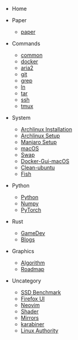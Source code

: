 - Home

- Paper
    - [paper](paper/paper.md)

- Commands
    - [common](/commands/commands.md)
    - [docker](/commands/docker.md)
    - [aria2](/commands/aria2.md)
    - [git](/commands/git.md)
    - [grep](/commands/grep.md)
    - [ln](/commands/ln.md)
    - [tar](/commands/tar.md)
    - [ssh](/commands/ssh.md)
    - [tmux](/commands/tmux.md)

- System
    - [Archlinux Installation](/system/arch-installation.md)
    - [Archlinux Setup](/system/arch-setup.md)
    - [Manjaro Setup](/system/manjaro-setup.md)
    - [macOS](/system/macos.md)
    - [Swap](/system/swap.md)
    - [Docker-Gui-macOS](/system/run-docker-gui-on-macOS.md)
    - [Clean-ubuntu](system/clean-ubuntu.md)
    - [Fish](system/fish.md)

- Python
    - [Python](/python/python.md)
    - [Numpy](/python/numpy.md)
    - [PyTorch](/python/pytorch.md)

- Rust
    - [GameDev](/rust/gamedev.md)
    - [Blogs](/rust/blogs.md)

- Graphics

    - [Algorithm](/graphics/algorithm.md)
    - [Roadmap](/graphics/roadmap.md)

- Uncategory

    - [SSD Benchmark](/uncategory/ssd-benchmark.md)
    - [Firefox UI](/uncategory/firefox-ui-modification.md)
    - [Neovim](/uncategory/neovim.md)
    - [Shader](/uncategory/shader.md)
    - [Mirrors](/uncategory/mirrors.md)
    - [karabiner](/uncategory/karabiner.md)
    - [Linux Authority](/uncategory/linux-authority.md)
